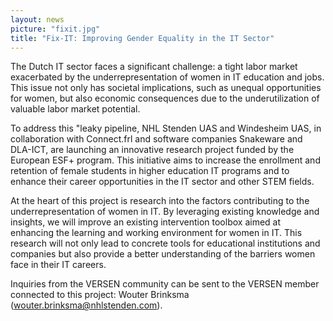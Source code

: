```yaml
---
layout: news
picture: "fixit.jpg"
title: "Fix-IT: Improving Gender Equality in the IT Sector"
---
```


The Dutch IT sector faces a significant challenge: a tight labor market exacerbated by the underrepresentation of women in IT education and jobs. This issue not only has societal implications, such as unequal opportunities for women, but also economic consequences due to the underutilization of valuable labor market potential.

To address this "leaky pipeline, NHL Stenden UAS and Windesheim UAS, in collaboration with Connect.frl and software companies Snakeware and DLA-ICT, are launching an innovative research project funded by the European ESF+ program. This initiative aims to increase the enrollment and retention of female students in higher education IT programs and to enhance their career opportunities in the IT sector and other STEM fields.

At the heart of this project is research into the factors contributing to the underrepresentation of women in IT. By leveraging existing knowledge and insights, we will improve an existing intervention toolbox aimed at enhancing the learning and working environment for women in IT. This research will not only lead to concrete tools for educational institutions and companies but also provide a better understanding of the barriers women face in their IT careers.

Inquiries from the VERSEN community can be sent to the VERSEN member connected to this project: Wouter Brinksma (wouter.brinksma@nhlstenden.com).